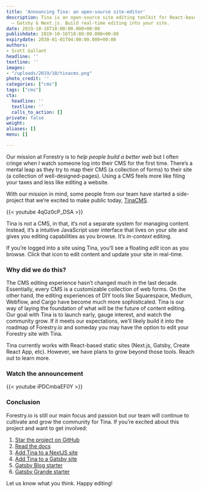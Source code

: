 ```yaml
---
title: 'Announcing Tina: an open-source site-editor'
description: Tina is an open-source site editing toolkit for React-based frameworks
  — Gatsby & Next.js. Build real-time editing into your site.
date: 2019-10-16T18:00:00.000+00:00
publishdate: 2019-10-16T18:00:00.000+00:00
expirydate: 2030-01-01T04:00:00.000+00:00
authors:
- Scott Gallant
headline: ''
textline: ''
images:
- "/uploads/2019/10/tinacms.png"
photo_credit: ''
categories: ["cms"]
tags: ["cms"]
cta:
  headline: ''
  textline: ''
  calls_to_action: []
private: false
weight: 
aliases: []
menu: []

---
```

Our mission at Forestry is to _help people build a better web_ but I often cringe when I watch someone log into their CMS for the first time. There’s a mental leap as they try to map their CMS (a collection of forms) to their site (a collection of well-designed-pages). Using a CMS feels more like filing your taxes and less like editing a website.

With our mission in mind, some people from our team have started a side-project that we’re excited to make public today, [TinaCMS](https://github.com/tinacms/tinacms).

{{< youtube 4qGz0cP_DSA >}}

Tina is not a CMS, in that, it’s not a separate system for managing content. Instead, it’s a intuitive JavaScript user interface that lives on your site and gives you editing capabilities as you browse. It’s _in-context_ editing.

If you’re logged into a site using Tina, you’ll see a floating _edit_ icon as you browse. Click that icon to edit content and update your site in real-time.

### Why did we do this?

The CMS editing experience hasn’t changed much in the last decade. Essentially, every CMS is a customizable collection of web forms. On the other hand, the editing experiences of DIY tools like Squarespace, Medium, Webflow, and Cargo have become much more sophisticated. Tina is our way of laying the foundation of what will be the future of content editing. Our goal with Tina is to launch early, gauge interest, and watch the community grow. If it meets our expectations, we’ll likely build it into the roadmap of Forestry.io and someday you may have the option to edit your Forestry site with Tina.

Tina currently works with React-based static sites (Next.js, Gatsby, Create React App, etc). However, we have plans to grow beyond those tools. Reach out to learn more. 

### Watch the announcement

{{< youtube iPDCmbaEF0Y >}}

### Conclusion

Forestry.io is still our main focus and passion but our team will continue to cultivate and grow the community for Tina. If you’re excited about this project and want to get involved:

1. [Star the project on GitHub](https://github.com/tinacms/tinacms "TinaCMS on GitHub")
1. [Read the docs](https://tinacms.org/docs/getting-started/introduction "TinaCMS - Getting Started")
1. [Add Tina to a NextJS site](https://tinacms.org/guides/nextjs/adding-tina/overview "TinaCMS Guide for NextJS")
1. [Add Tina to a Gatsby site](https://tinacms.org/guides/gatsby/adding-tina/project-setup "TinaCMS Guide for GatsbyJS")
1. [Gatsby Blog starter](https://github.com/tinacms/gatsby-starter-tinacms "Gatsby starter for creating a blog with TinaCMS")
1. [Gatsby Grande starter](https://github.com/tinacms/tina-starter-grande "First-class Gatsby Starter with TinaCMS")

Let us know what you think. Happy editing!
